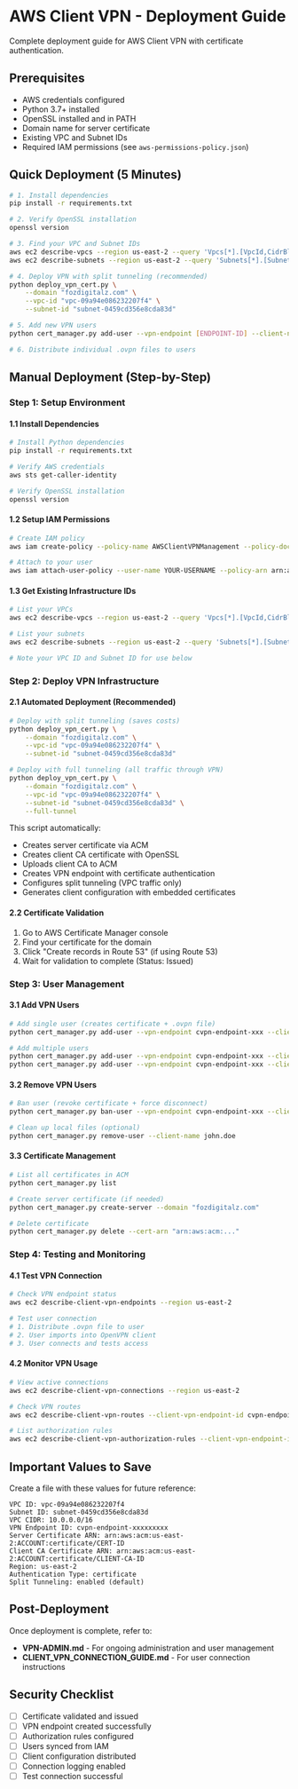 # AWS Client VPN - Deployment Guide

Complete deployment guide for AWS Client VPN with certificate authentication.

## Prerequisites

- AWS credentials configured
- Python 3.7+ installed
- OpenSSL installed and in PATH
- Domain name for server certificate
- Existing VPC and Subnet IDs
- Required IAM permissions (see `aws-permissions-policy.json`)

## Quick Deployment (5 Minutes)

```bash
# 1. Install dependencies
pip install -r requirements.txt

# 2. Verify OpenSSL installation
openssl version

# 3. Find your VPC and Subnet IDs
aws ec2 describe-vpcs --region us-east-2 --query 'Vpcs[*].[VpcId,CidrBlock,Tags[?Key==`Name`].Value|[0]]' --output table
aws ec2 describe-subnets --region us-east-2 --query 'Subnets[*].[SubnetId,VpcId,CidrBlock,AvailabilityZone]' --output table

# 4. Deploy VPN with split tunneling (recommended)
python deploy_vpn_cert.py \
    --domain "fozdigitalz.com" \
    --vpc-id "vpc-09a94e086232207f4" \
    --subnet-id "subnet-0459cd356e8cda83d"

# 5. Add new VPN users
python cert_manager.py add-user --vpn-endpoint [ENDPOINT-ID] --client-name john.doe

# 6. Distribute individual .ovpn files to users
```

## Manual Deployment (Step-by-Step)

### Step 1: Setup Environment

#### 1.1 Install Dependencies
```bash
# Install Python dependencies
pip install -r requirements.txt

# Verify AWS credentials
aws sts get-caller-identity

# Verify OpenSSL installation
openssl version
```

#### 1.2 Setup IAM Permissions
```bash
# Create IAM policy
aws iam create-policy --policy-name AWSClientVPNManagement --policy-document file://aws-permissions-policy.json

# Attach to your user
aws iam attach-user-policy --user-name YOUR-USERNAME --policy-arn arn:aws:iam::ACCOUNT:policy/AWSClientVPNManagement
```

#### 1.3 Get Existing Infrastructure IDs
```bash
# List your VPCs
aws ec2 describe-vpcs --region us-east-2 --query 'Vpcs[*].[VpcId,CidrBlock,Tags[?Key==`Name`].Value|[0]]' --output table

# List your subnets
aws ec2 describe-subnets --region us-east-2 --query 'Subnets[*].[SubnetId,VpcId,CidrBlock,AvailabilityZone]' --output table

# Note your VPC ID and Subnet ID for use below
```

### Step 2: Deploy VPN Infrastructure

#### 2.1 Automated Deployment (Recommended)
```bash
# Deploy with split tunneling (saves costs)
python deploy_vpn_cert.py \
    --domain "fozdigitalz.com" \
    --vpc-id "vpc-09a94e086232207f4" \
    --subnet-id "subnet-0459cd356e8cda83d"

# Deploy with full tunneling (all traffic through VPN)
python deploy_vpn_cert.py \
    --domain "fozdigitalz.com" \
    --vpc-id "vpc-09a94e086232207f4" \
    --subnet-id "subnet-0459cd356e8cda83d" \
    --full-tunnel
```

This script automatically:
- Creates server certificate via ACM
- Creates client CA certificate with OpenSSL
- Uploads client CA to ACM
- Creates VPN endpoint with certificate authentication
- Configures split tunneling (VPC traffic only)
- Generates client configuration with embedded certificates

#### 2.2 Certificate Validation
1. Go to AWS Certificate Manager console
2. Find your certificate for the domain
3. Click "Create records in Route 53" (if using Route 53)
4. Wait for validation to complete (Status: Issued)

### Step 3: User Management

#### 3.1 Add VPN Users
```bash
# Add single user (creates certificate + .ovpn file)
python cert_manager.py add-user --vpn-endpoint cvpn-endpoint-xxx --client-name john.doe

# Add multiple users
python cert_manager.py add-user --vpn-endpoint cvpn-endpoint-xxx --client-name jane.smith
python cert_manager.py add-user --vpn-endpoint cvpn-endpoint-xxx --client-name bob.wilson
```

#### 3.2 Remove VPN Users
```bash
# Ban user (revoke certificate + force disconnect)
python cert_manager.py ban-user --vpn-endpoint cvpn-endpoint-xxx --client-name john.doe

# Clean up local files (optional)
python cert_manager.py remove-user --client-name john.doe
```

#### 3.3 Certificate Management
```bash
# List all certificates in ACM
python cert_manager.py list

# Create server certificate (if needed)
python cert_manager.py create-server --domain "fozdigitalz.com"

# Delete certificate
python cert_manager.py delete --cert-arn "arn:aws:acm:..."
```

### Step 4: Testing and Monitoring

#### 4.1 Test VPN Connection
```bash
# Check VPN endpoint status
aws ec2 describe-client-vpn-endpoints --region us-east-2

# Test user connection
# 1. Distribute .ovpn file to user
# 2. User imports into OpenVPN client
# 3. User connects and tests access
```

#### 4.2 Monitor VPN Usage
```bash
# View active connections
aws ec2 describe-client-vpn-connections --region us-east-2

# Check VPN routes
aws ec2 describe-client-vpn-routes --client-vpn-endpoint-id cvpn-endpoint-xxx --region us-east-2

# List authorization rules
aws ec2 describe-client-vpn-authorization-rules --client-vpn-endpoint-id cvpn-endpoint-xxx --region us-east-2
```

## Important Values to Save

Create a file with these values for future reference:

```
VPC ID: vpc-09a94e086232207f4
Subnet ID: subnet-0459cd356e8cda83d
VPC CIDR: 10.0.0.0/16
VPN Endpoint ID: cvpn-endpoint-xxxxxxxxx
Server Certificate ARN: arn:aws:acm:us-east-2:ACCOUNT:certificate/CERT-ID
Client CA Certificate ARN: arn:aws:acm:us-east-2:ACCOUNT:certificate/CLIENT-CA-ID
Region: us-east-2
Authentication Type: certificate
Split Tunneling: enabled (default)
```

## Post-Deployment

Once deployment is complete, refer to:
- **VPN-ADMIN.md** - For ongoing administration and user management
- **CLIENT_VPN_CONNECTION_GUIDE.md** - For user connection instructions

## Security Checklist

- [ ] Certificate validated and issued
- [ ] VPN endpoint created successfully
- [ ] Authorization rules configured
- [ ] Users synced from IAM
- [ ] Client configuration distributed
- [ ] Connection logging enabled
- [ ] Test connection successful